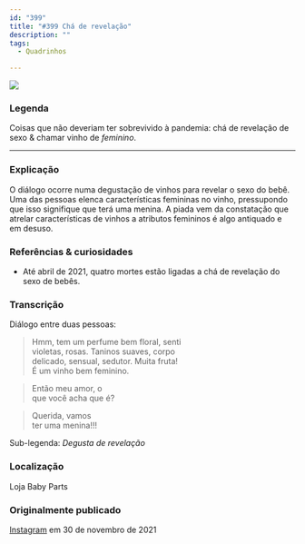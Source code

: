 ```yaml
---
id: "399"
title: "#399 Chá de revelação"
description: ""
tags:
  - Quadrinhos

---
```

![](https://bebiodicionario-com.s3.amazonaws.com/media/posts/202111/261763049_626448178508358_4073886030452039740_n_17956040191501861.jpg)

### Legenda

Coisas que não deveriam ter sobrevivido à pandemia: chá de revelação de sexo & chamar vinho de *feminino*.

---

### Explicação

O diálogo ocorre numa degustação de vinhos para revelar o sexo do bebê. Uma das pessoas elenca características femininas no vinho, pressupondo que isso signifique que terá uma menina. A piada vem da constatação que atrelar características de vinhos a atributos femininos é algo antiquado e em desuso.

### Referências & curiosidades
- Até abril de 2021, quatro mortes estão ligadas a chá de revelação do sexo de bebês.

### Transcrição

Diálogo entre duas pessoas:

> Hmm, tem um perfume bem floral, senti  
> violetas, rosas. Taninos suaves, corpo  
> delicado, sensual, sedutor. Muita fruta!  
> É um vinho bem feminino.

> Então meu amor, o  
> que você acha que é?

> Querida, vamos  
> ter uma menina!!!

Sub-legenda: *Degusta de revelação*


### Localização

Loja Baby Parts

### Originalmente publicado

[Instagram](https://www.instagram.com/p/CW5oMFELLB0/) em 30 de novembro de 2021
